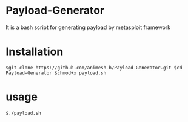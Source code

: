 # Payload-Generator
It is a bash script for generating payload by metasploit framework
# Installation
``$git-clone https://github.com/animesh-h/Payload-Generator.git
$cd Payload-Generator
$chmod+x payload.sh``
# usage
`$./payload.sh`
